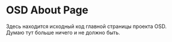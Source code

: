 # OSD About Page
Здесь находится исходный код главной страницы проекта OSD. <br>Думаю тут больше ничего и не должно быть.